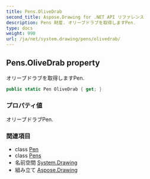 ```yaml
---
title: Pens.OliveDrab
second_title: Aspose.Drawing for .NET API リファレンス
description: Pens 財産. オリーブドラブを取得しますPen.
type: docs
weight: 990
url: /ja/net/system.drawing/pens/olivedrab/
---
```

## Pens.OliveDrab property

オリーブドラブを取得しますPen.

```csharp
public static Pen OliveDrab { get; }
```

### プロパティ値

オリーブドラブPen.

### 関連項目

* class [Pen](../../pen/)
* class [Pens](../)
* 名前空間 [System.Drawing](../../pens/)
* 組み立て [Aspose.Drawing](../../../)


